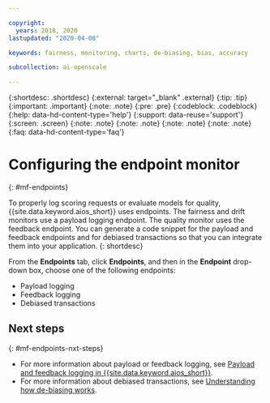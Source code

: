 ```yaml
---

copyright:
  years: 2018, 2020
lastupdated: "2020-04-08"

keywords: fairness, monitoring, charts, de-biasing, bias, accuracy

subcollection: ai-openscale

---
```


{:shortdesc: .shortdesc}
{:external: target="_blank" .external}
{:tip: .tip}
{:important: .important}
{:note: .note}
{:pre: .pre}
{:codeblock: .codeblock}
{:help: data-hd-content-type='help'}
{:support: data-reuse='support'}
{:screen: .screen}
{:note: .note}
{:note: .note}
{:note: .note}
{:note: .note}
{:faq: data-hd-content-type='faq'}

# Configuring the endpoint monitor 
{: #mf-endpoints}

To properly log scoring requests or evaluate models for quality, {{site.data.keyword.aios_short}} uses endpoints. The fairness and drift monitors use a payload logging endpoint. The quality monitor uses the feedback endpoint. You can generate a code snippet for the payload and feedback endpoints and for debiased transactions so that you can integrate them into your application.
{: shortdesc}

From the **Endpoints** tab, click **Endpoints**, and then in the **Endpoint** drop-down box, choose one of the following endpoints:

- Payload logging
- Feedback logging
- Debiased transactions

## Next steps
{: #mf-endpoints-nxt-steps}

- For more information about payload or feedback logging, see [Payload and feedback logging in {{site.data.keyword.aios_short}}](/docs/ai-openscale?topic=ai-openscale-cdb-payload).
- For more information about debiased transactions, see [Understanding how de-biasing works](/docs/ai-openscale?topic=ai-openscale-mf-debias).